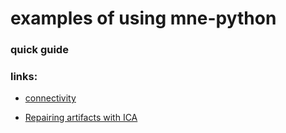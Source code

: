 # examples of using mne-python
### quick guide 


### links:
-  [connectivity](https://mne.tools/stable/auto_examples/connectivity/plot_mne_inverse_label_connectivity.html)



-  [Repairing artifacts with ICA](https://mne.tools/stable/auto_tutorials/preprocessing/plot_40_artifact_correction_ica.html#tut-artifact-ica)

